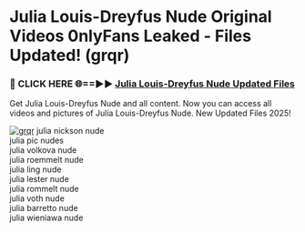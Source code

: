 # Julia Louis-Dreyfus Nude Original Videos 0nlyFans Leaked - Files Updated! (grqr)

<h3>🔴 CLICK HERE 🌐==►► <a href="https://tinyurl.com/4mcuefdz" rel="nofollow">Julia Louis-Dreyfus Nude Updated Files</a></h3>

Get Julia Louis-Dreyfus Nude and all content. Now you can access all videos and pictures of Julia Louis-Dreyfus Nude. New Updated Files 2025!

[![grqr](https://i.imgur.com/StAQSOY.gif)](https://tinyurl.com/4mcuefdz)
julia nickson nude<br>
julia pic nudes<br>
julia volkova nude<br>
julia roemmelt nude<br>
julia ling nude<br>
julia lester nude<br>
julia rommelt nude<br>
julia voth nude<br>
julia barretto nude<br>
julia wieniawa nude